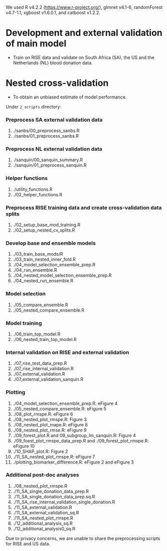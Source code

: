 We used R v4.2.2 (https://www.r-project.org/), glmnet v4.1-6, randomForest v4.7-1.1, xgboost v1.6.0.1, and catboost v1.2.2.

# Development and external validation of main model
- Train on RISE data and validate on South Africa (SA), the US and the Netherlands (NL) blood donation data.

# Nested cross-validation
- To obtain an unbiased estimate of model performance.

Under `2_scripts` directory:

### Preprocess SA external validation data
1. ./sanbs/00_preprocess_sanbs.R 
1. ./sanbs/01_preprocess_sanbs.R 

### Preprocess NL external validation data
1. ./sanquin/00_sanquin_summary.R
1. ./sanquin/01_preprocess_sanquin.R


### Helper functions
1. ./utility_functions.R
1. ./02_helper_functions.R

### Preprocess RISE training data and create cross-validation data splits 
1. ./02_setup_base_mod_training.R
1. ./02_setup_nested_cv_splits.R

### Develop base and ensemble models
1. ./03_train_base_mods/R
1. ./03_train_nested_inner_fold.R
1. ./04_model_selection_ensemble_prep.R
1. ./04_run_ensemble.R
1. ./04_nested_model_selection_ensemble_prep.R
1. ./04_nested_run_ensemble.R

### Model selection
1. ./05_compare_ensemble.R
1. ./05_nested_compare_ensemble.R

### Model training
1. ./06_train_top_model.R
1. ./06_nested_train_top_model.R

### Internal validation on RISE and external validation 
1. ./07_rise_test_data_prep.R
1. ./07_rise_internal_validation.R
1. ./07_external_validation.R
1. ./07_external_validation_sanquin.R

### Plotting
1. ./04_model_selection_ensemble_prep.R: eFigure 4
1. ./05_nested_compare_ensemble.R: eFigure 5
1. ./08_plot_rmspe.R: eFigure 6
1. ./08_nested_plot_rmspe.R: Figure 3
1. ./08_nested_plot_mape.R: eFigure 8
1. ./08_nested_plot_rmse.R: eFigure 9
1. ./09_forest_plot.R and 09_subgroup_lm_sanquin.R: Figure 4
1. ./09_foest_plot_rmspe_data_prep.R and ./09_forest_plot_rmspe.R: eFigure 10
1. ./10_SHAP_plot.R: Figure 2
1. ./11_SA_nested_plot_rmspe.R: eFigure 7
1. ./plotting_biomarker_difference.R: eFigure 2 and eFigure 3

### Additional post-doc analyses
1. ./08_nested_plot_rmspe.R
1. ./11_SA_single_donation_data_prep.R
1. ./11_SA_single_donation_data_prep.sq.R
1. ./11_SA_rise_internal_validation_single_donation.R
1. ./11_SA_external_validation.R
1. ./11_SA_external_validation_sq.R
1. ./11_SA_nested_plot_rmspe.R
1. ./12_additional_analysis_sq.R
1. ./12_additional_analysis0_sq.R

Due to privacy concerns, we are unable to share the preprocessing scripts for RISE and US data.
